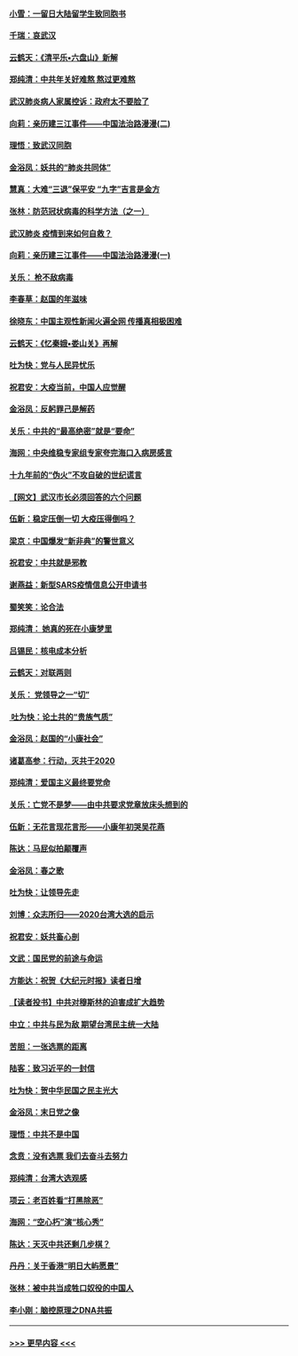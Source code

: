 #### [小雪：一留日大陆留学生致同胞书](../pages/nsc993/n11834624.md?t=02011033) 
#### [千瑞：哀武汉](../pages/nsc993/n11833647.md?t=02011033) 
#### [云鹤天：《清平乐▪六盘山》新解](../pages/nsc993/n11833611.md?t=02011033) 
#### [郑纯清：中共年关好难熬 熬过更难熬](../pages/nsc993/n11833489.md?t=02011033) 
#### [武汉肺炎病人家属控诉：政府太不要脸了](../pages/nsc993/n11833205.md?t=02011033) 
#### [向莉：亲历建三江事件——中国法治路漫漫(二)](../pages/nsc993/n11829102.md?t=02011033) 
#### [理悟：致武汉同胞](../pages/nsc993/n11831522.md?t=02011033) 
#### [金浴凤：妖共的“肺炎共同体”](../pages/nsc993/n11829448.md?t=02011033) 
#### [慧真：大难“三退”保平安 “九字”吉言是金方](../pages/nsc993/n11829501.md?t=02011033) 
#### [张林：防范冠状病毒的科学方法（之一）](../pages/nsc993/n11828618.md?t=02011033) 
#### [武汉肺炎 疫情到来如何自救？](../pages/nsc993/n11827632.md?t=02011033) 
#### [向莉：亲历建三江事件——中国法治路漫漫(一)](../pages/nsc993/n11827190.md?t=02011033) 
#### [关乐： 枪不敌病毒](../pages/nsc993/n11826746.md?t=02011033) 
#### [李春草：赵国的年滋味](../pages/nsc993/n11826321.md?t=02011033) 
#### [徐晓东：中国主观性新闻火遍全网 传播真相极困难](../pages/nsc993/n11826508.md?t=02011033) 
#### [云鹤天：《忆秦娥▪娄山关》再解](../pages/nsc993/n11824682.md?t=02011033) 
#### [吐为快：党与人民异忧乐](../pages/nsc993/n11824660.md?t=02011033) 
#### [祝君安：大疫当前，中国人应觉醒](../pages/nsc993/n11821946.md?t=02011033) 
#### [金浴凤：反躬罪己是解药](../pages/nsc993/n11820280.md?t=02011033) 
#### [关乐：中共的“最高绝密”就是“要命”](../pages/nsc993/n11816946.md?t=02011033) 
#### [海网：中央维稳专家组专家夸完海口入病房感言](../pages/nsc993/n11815138.md?t=02011033) 
#### [十九年前的“伪火”不攻自破的世纪谎言](../pages/nsc993/n11813238.md?t=02011033) 
#### [【网文】武汉市长必须回答的六个问题](../pages/nsc993/n11813848.md?t=02011033) 
#### [伍新：稳定压倒一切 大疫压得倒吗？](../pages/nsc993/n11812634.md?t=02011033) 
#### [梁京：中国爆发“新非典”的警世意义](../pages/nsc993/n11812554.md?t=02011033) 
#### [祝君安：中共就是邪教](../pages/nsc993/n11812431.md?t=02011033) 
#### [谢燕益：新型SARS疫情信息公开申请书](../pages/nsc993/n11808840.md?t=02011033) 
#### [蜀笑笑：论合法](../pages/nsc993/n11808064.md?t=02011033) 
#### [郑纯清： 她真的死在小康梦里](../pages/nsc993/n11806623.md?t=02011033) 
#### [吕锡民：核电成本分析](../pages/nsc993/n11806284.md?t=02011033) 
#### [云鹤天：对联两则](../pages/nsc993/n11805957.md?t=02011033) 
#### [关乐： 党领导之一“切”](../pages/nsc993/n11804505.md?t=02011033) 
#### [ 吐为快：论土共的“贵族气质”](../pages/nsc993/n11804490.md?t=02011033) 
#### [金浴凤：赵国的“小康社会”](../pages/nsc993/n11804452.md?t=02011033) 
#### [诸葛高参：行动，灭共于2020](../pages/nsc993/n11804120.md?t=02011033) 
#### [郑纯清：爱国主义最终要党命](../pages/nsc993/n11802197.md?t=02011033) 
#### [关乐：亡党不是梦——由中共要求党章放床头想到的](../pages/nsc993/n11802156.md?t=02011033) 
#### [伍新：无花言现花言形——小康年初哭吴花燕](../pages/nsc993/n11800044.md?t=02011033) 
#### [陈达：马屁似拍颠覆声](../pages/nsc993/n11800010.md?t=02011033) 
#### [金浴凤：春之歌](../pages/nsc993/n11797687.md?t=02011033) 
#### [吐为快：让领导先走](../pages/nsc993/n11797512.md?t=02011033) 
#### [刘博：众志所归——2020台湾大选的启示](../pages/nsc993/n11796878.md?t=02011033) 
#### [祝君安：妖共畜心剖](../pages/nsc993/n11794273.md?t=02011033) 
#### [文武：国民党的前途与命运](../pages/nsc993/n11794198.md?t=02011033) 
#### [方能达：祝贺《大纪元时报》读者日增](../pages/nsc993/n11793807.md?t=02011033) 
#### [【读者投书】中共对穆斯林的迫害成扩大趋势](../pages/nsc993/n11791371.md?t=02011033) 
#### [中立：中共与民为敌 期望台湾民主统一大陆](../pages/nsc993/n11790392.md?t=02011033) 
#### [苦胆：一张选票的距离](../pages/nsc993/n11788914.md?t=02011033) 
#### [陆客：致习近平的一封信](../pages/nsc993/n11788867.md?t=02011033) 
#### [吐为快：贺中华民国之民主光大](../pages/nsc993/n11788618.md?t=02011033) 
#### [金浴凤：末日党之像](../pages/nsc993/n11787475.md?t=02011033) 
#### [理悟：中共不是中国](../pages/nsc993/n11787463.md?t=02011033) 
#### [念贲：没有选票  我们去奋斗去努力](../pages/nsc993/n11787398.md?t=02011033) 
#### [郑纯清：台湾大选观感](../pages/nsc993/n11786210.md?t=02011033) 
#### [项云：老百姓看“打黑除恶”](../pages/nsc993/n11785398.md?t=02011033) 
#### [海网：“空心朽”演“核心秀”](../pages/nsc993/n11783874.md?t=02011033) 
#### [陈达：天灭中共还剩几步棋？](../pages/nsc993/n11783719.md?t=02011033) 
#### [丹丹：关于香港“明日大屿愿景”](../pages/nsc993/n11783273.md?t=02011033) 
#### [张林：被中共当成牲口奴役的中国人](../pages/nsc993/n11782397.md?t=02011033) 
#### [李小刚：脑控原理之DNA共振](../pages/nsc993/n11780962.md?t=02011033) 

----
#### [ >>> 更早内容 <<< ](../indexes/nsc993-earlier.md)
